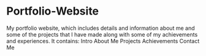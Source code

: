 # Portfolio-Website
My portfolio website, which includes details and information about me and some of the projects that I have made along with some of my achievements and experiences.
It contains:
            Intro
            About Me
            Projects
            Achievements
            Contact Me
            
